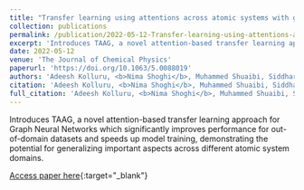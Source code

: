 ```yaml
---
title: "Transfer learning using attentions across atomic systems with graph neural networks (TAAG)"
collection: publications
permalink: /publication/2022-05-12-Transfer-learning-using-attentions-across-atomic-systems-with-graph-neural-networks-TAAG
excerpt: 'Introduces TAAG, a novel attention-based transfer learning approach for Graph Neural Networks which significantly improves performance for out-of-domain datasets and speeds up model training, demonstrating the potential for generalizing important aspects across different atomic system domains.'
date: 2022-05-12
venue: 'The Journal of Chemical Physics'
paperurl: 'https://doi.org/10.1063/5.0088019'
authors: 'Adeesh Kolluru, <b>Nima Shoghi</b>, Muhammed Shuaibi, Siddharth Goyal, Abhishek Das, C Zitnick, Zachary Ulissi'
citation: 'Adeesh Kolluru, <b>Nima Shoghi</b>, Muhammed Shuaibi, Siddharth Goyal, Abhishek Das, C Zitnick, Zachary Ulissi, The Journal of Chemical Physics, 2022.'
full_citation: 'Adeesh Kolluru, <b>Nima Shoghi</b>, Muhammed Shuaibi, Siddharth Goyal, Abhishek Das, C Zitnick, Zachary Ulissi, &quot;Transfer learning using attentions across atomic systems with graph neural networks (TAAG).&quot; The Journal of Chemical Physics, 2022.'
---
```

Introduces TAAG, a novel attention-based transfer learning approach for Graph Neural Networks which significantly improves performance for out-of-domain datasets and speeds up model training, demonstrating the potential for generalizing important aspects across different atomic system domains.

[Access paper here](https://doi.org/10.1063/5.0088019){:target="_blank"}
